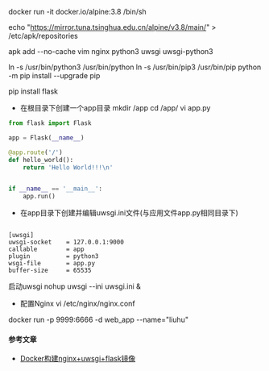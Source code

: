 docker run -it docker.io/alpine:3.8 /bin/sh

echo "https://mirror.tuna.tsinghua.edu.cn/alpine/v3.8/main/" > /etc/apk/repositories

apk add --no-cache vim nginx python3 uwsgi uwsgi-python3

ln -s /usr/bin/python3 /usr/bin/python
ln -s /usr/bin/pip3 /usr/bin/pip
python -m pip install --upgrade pip

pip install flask


- 在根目录下创建一个app目录
mkdir /app
 cd /app/
 vi app.py
```python
from flask import Flask

app = Flask(__name__)

@app.route('/')
def hello_world():
    return 'Hello World!!!\n'


if __name__ == '__main__':
    app.run()

```



- 在app目录下创建并编辑uwsgi.ini文件(与应用文件app.py相同目录下)
```

[uwsgi]
uwsgi-socket    = 127.0.0.1:9000
callable        = app
plugin          = python3
wsgi-file       = app.py
buffer-size     = 65535
```

启动uwsgi
nohup uwsgi --ini uwsgi.ini &







- 配置Nginx
vi /etc/nginx/nginx.conf




docker run -p 9999:6666 -d web_app --name="liuhu"


#### 参考文章
- [Docker构建nginx+uwsgi+flask镜像](https://www.cnblogs.com/beiluowuzheng/p/10219506.html)
